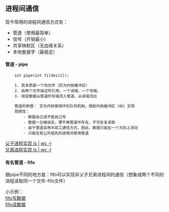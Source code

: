 ## 进程间通信

现今常用的进程间通信方式有：  

- 管道（使用最简单）
- 信号（开销最小）
- 共享映射区（无血缘关系）
- 本地套接字（最稳定） 


#### 管道 - pipe

```
    int pipe(int fildes[2]);

    1. 其本质是一个伪文件（实为内核缓冲区）
    2. 由两个文件描述符引用，一个读端，一个写端。
    3. 规定数据从管道的写端流入管道，从读端流出

    管道的原理： 实为内核使用环形队列机制，借助内核缓冲区（4k）实现
    局限性：
        - 数据自己读不能自己写
        - 数据一旦被读走，便不再管道中存在，不可反复读取
        - 由于管道采用半双工通信方式，因此，数据只能在一个方向上流动
        - 只能在有公共祖先的进程间使用管道
```

[父子进程实现 ls | wc -l](./pipe_ls_wc.c)  
[兄弟进程实现 ls | wc -l](./pipe2_ls_wc.c)  


#### 有名管道 - fifo

跟pipe不同的地方是：fifo可以实现非父子兄弟进程间的通信（想象成两个不同的进程读取同一个文件-fifo文件）  

小示例：  
[fifo写数据](./fifo_w.c)    
[fifo读数据](./fifo_r.c)   

